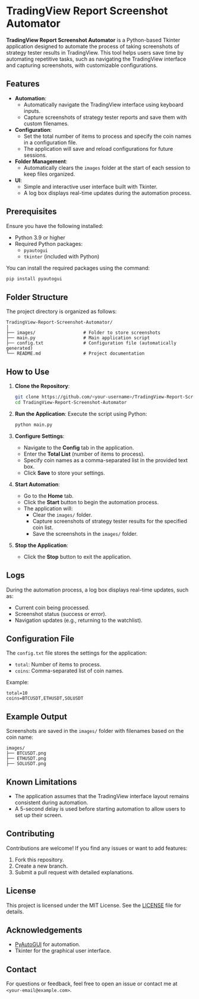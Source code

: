 # TradingView Report Screenshot Automator

**TradingView Report Screenshot Automator** is a Python-based Tkinter application designed to automate the process of taking screenshots of strategy tester results in TradingView. This tool helps users save time by automating repetitive tasks, such as navigating the TradingView interface and capturing screenshots, with customizable configurations.

## Features

- **Automation**:
  - Automatically navigate the TradingView interface using keyboard inputs.
  - Capture screenshots of strategy tester reports and save them with custom filenames.
- **Configuration**:
  - Set the total number of items to process and specify the coin names in a configuration file.
  - The application will save and reload configurations for future sessions.
- **Folder Management**:
  - Automatically clears the `images` folder at the start of each session to keep files organized.
- **UI**:
  - Simple and interactive user interface built with Tkinter.
  - A log box displays real-time updates during the automation process.

## Prerequisites

Ensure you have the following installed:

- Python 3.9 or higher
- Required Python packages:
  - `pyautogui`
  - `tkinter` (included with Python)

You can install the required packages using the command:

```bash
pip install pyautogui
```

## Folder Structure

The project directory is organized as follows:

```
TradingView-Report-Screenshot-Automator/
│
├── images/                  # Folder to store screenshots
├── main.py                  # Main application script
├── config.txt               # Configuration file (automatically generated)
└── README.md                # Project documentation
```

## How to Use

1. **Clone the Repository**:

   ```bash
   git clone https://github.com/<your-username>/TradingView-Report-Screenshot-Automator.git
   cd TradingView-Report-Screenshot-Automator
   ```

2. **Run the Application**:
   Execute the script using Python:

   ```bash
   python main.py
   ```

3. **Configure Settings**:

   - Navigate to the **Config** tab in the application.
   - Enter the **Total List** (number of items to process).
   - Specify coin names as a comma-separated list in the provided text box.
   - Click **Save** to store your settings.

4. **Start Automation**:

   - Go to the **Home** tab.
   - Click the **Start** button to begin the automation process.
   - The application will:
     - Clear the `images/` folder.
     - Capture screenshots of strategy tester results for the specified coin list.
     - Save the screenshots in the `images/` folder.

5. **Stop the Application**:
   - Click the **Stop** button to exit the application.

## Logs

During the automation process, a log box displays real-time updates, such as:

- Current coin being processed.
- Screenshot status (success or error).
- Navigation updates (e.g., returning to the watchlist).

## Configuration File

The `config.txt` file stores the settings for the application:

- `total`: Number of items to process.
- `coins`: Comma-separated list of coin names.

Example:

```
total=10
coins=BTCUSDT,ETHUSDT,SOLUSDT
```

## Example Output

Screenshots are saved in the `images/` folder with filenames based on the coin name:

```
images/
├── BTCUSDT.png
├── ETHUSDT.png
├── SOLUSDT.png
```

## Known Limitations

- The application assumes that the TradingView interface layout remains consistent during automation.
- A 5-second delay is used before starting automation to allow users to set up their screen.

## Contributing

Contributions are welcome! If you find any issues or want to add features:

1. Fork this repository.
2. Create a new branch.
3. Submit a pull request with detailed explanations.

## License

This project is licensed under the MIT License. See the [LICENSE](LICENSE) file for details.

## Acknowledgements

- [PyAutoGUI](https://pyautogui.readthedocs.io/) for automation.
- Tkinter for the graphical user interface.

## Contact

For questions or feedback, feel free to open an issue or contact me at `<your-email@example.com>`.
